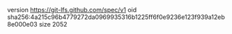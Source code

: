 version https://git-lfs.github.com/spec/v1
oid sha256:4a215c96b4779272da0969935316b1225ff6f0e9236e123f939a12eb8e000e03
size 2052
